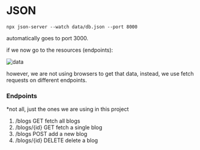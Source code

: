 # JSON

```
npx json-server --watch data/db.json --port 8000
```

automatically goes to port 3000.

if we now go to the resources (endpoints):

![data](../../screenshots/json.png)

however, we are not using browsers to get that data, instead, we use fetch requests on different endpoints.

### Endpoints

\*not all, just the ones we are using in this project

1. /blogs GET fetch all blogs
2. /blogs/{id} GET fetch a single blog
3. /blogs POST add a new blog
4. /blogs/{id} DELETE delete a blog
